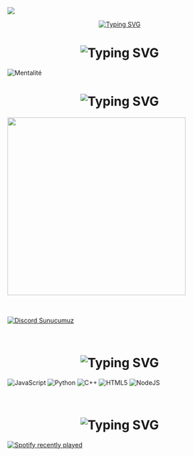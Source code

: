![](https://komarev.com/ghpvc/?username=fridayonline&color=blue)
<div align="center">
 <a href="https://github.com/fridayonline">
  <img src="https://readme-typing-svg.demolab.com?font=Fira+Code&size=28&duration=3000&pause=500&center=true&vCenter=true&width=435&lines=%e2%9c%a8+Mentalité+%e2%9c%a8;%f0%9f%93%9a+Software+Developer+%f0%9f%92%bb;Welcome+To+My+Profile+%f0%9f%91%80" alt="Typing SVG" />
 </a>
</div>






###



<!--
<details>
  <summary>:zap: GitHub Stats</summary> 
-->


###
###
###

<h1 align="center"><img src="https://readme-typing-svg.herokuapp.com?font=Pacifico&pause=1000&color=ff3235&background=69FF2000&center=true&vCenter=true&repeat=false&width=435&lines=+About+Me" alt="Typing SVG" /></h1>
<img src="https://readme-typing-svg.herokuapp.com?size=20&width=1024&lines=Selamlar+ben+Mentalité?+evet+bu+kadardı+iyi+günler." alt="Mentalité" />

###
###
###


<h1 align="center"><img src="https://readme-typing-svg.herokuapp.com?font=Pacifico&pause=1000&color=ff3235&background=69FF2000&center=true&vCenter=true&repeat=false&width=435&lines=+My+Discord+Account's+and+Server's" alt="Typing SVG" /></h1>


 <a href="https://discord.com/users/788686743427612673"><img  width="400px" src="https://lanyard.kyrie25.me/api/788686743427612673?decoration=true&useDisplayName=true&animationDuration=2s&waveColor=3256a8&imgStyle=square&imgBorderRadius=16px&bg=DD272700&idleMessage=Mentalite+Goat"></a>

<br> </br>
[![Discord Sunucumuz](https://api.weblutions.com/discord/invite/64/)](https://discord.gg/64)

 <br />
 
<h1 align="center"><img src="https://readme-typing-svg.herokuapp.com?font=Pacifico&pause=1000&color=ff3235&background=69FF2000&center=true&vCenter=true&repeat=false&width=435&lines=+Lang's" alt="Typing SVG" /></h1>

![JavaScript](https://img.shields.io/badge/JavaScript-323330?style=for-the-badge&logo=javascript&logoColor=F7DF1E) ![Python](https://img.shields.io/badge/python-3670A0?style=for-the-badge&logo=python&logoColor=ffdd54) ![C++](https://img.shields.io/badge/-C++-365dbf.svg?logo=C%2B%2B&style=for-the-badge) ![HTML5](https://img.shields.io/badge/html5-%23E34F26.svg?style=for-the-badge&logo=html5&logoColor=white) ![NodeJS](https://img.shields.io/badge/node.js-6DA55F?style=for-the-badge&logo=node.js&logoColor=white)
  
<br />


 <h1 align="center"><img src="https://readme-typing-svg.herokuapp.com?font=Pacifico&pause=1000&color=ff3235&background=69FF2000&center=true&vCenter=true&repeat=false&width=435&lines=+Spotify+" alt="Typing SVG" /></h1>

<a href="https://open.spotify.com/user/66rstk1lckq8f58fhjh4rdz6h">
    <img src="https://spotify-recently-played-readme.vercel.app/api?user=66rstk1lckq8f58fhjh4rdz6h&count=5&unique=false" alt="Spotify recently played"  />
</a>


 
 <br />
 
  
  

 <!--


<br />



<br />


<br />


<!--
</details>
-->

<!--
<details>
   <summary>:zap: Languages and Tools</summary>
 -->
